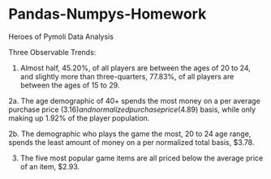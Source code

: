 # Pandas-Numpys-Homework
Heroes of Pymoli Data Analysis

Three Observable Trends:

1. Almost half, 45.20%, of all players are between the ages of 20 to 24, and slightly more than three-quarters, 77.83%, of all players are between the ages of 15 to 29.

2a. The age demographic of 40+ spends the most money on a per average purchase price ($3.16) and normalized purchase price ($4.89) basis, while only making up 1.92% of the player population.

2b. The demographic who plays the game the most, 20 to 24 age range, spends the least amount of money on a per normalized total basis, $3.78.

3. The five most popular game items are all priced below the average price of an item, $2.93.
